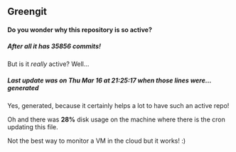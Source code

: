 ## Greengit

#### Do you wonder why this repository is so active?

##### After all it has 35856 commits!

But is it *really* active? Well...

##### Last update was on Thu Mar 16 at 21:25:17 when those lines were... generated

Yes, generated, because it certainly helps a lot to have such an active repo!

Oh and there was **28%** disk usage on the machine
where there is the cron updating this file.

Not the best way to monitor a VM in the cloud but it works! :)
